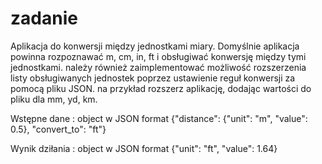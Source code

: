 # zadanie
 Aplikacja do konwersji między jednostkami miary. Domyślnie aplikacja powinna rozpoznawać m, cm, in, ft i obsługiwać konwersję między tymi jednostkami. należy również zaimplementować możliwość rozszerzenia listy obsługiwanych jednostek poprzez ustawienie reguł konwersji za pomocą pliku JSON. na przykład rozszerz aplikację, dodając wartości do pliku dla
 mm, yd, km.

 Wstępne dane : object w JSON format 
 {"distance": {"unit": "m", "value": 0.5}, "convert_to": "ft"}

 Wynik dziłania : object w JSON format
 {"unit": "ft", "value": 1.64}
